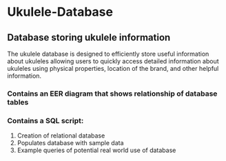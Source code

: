 # Ukulele-Database
## Database storing ukulele information
The ukulele database is designed to efficiently store useful information about ukuleles allowing users to quickly access detailed information about ukuleles using physical properties, location of the brand, and other helpful information.

### Contains an EER diagram that shows relationship of database tables

### Contains a SQL script:
1. Creation of relational database
2. Populates database with sample data
3. Example queries of potential real world use of database
